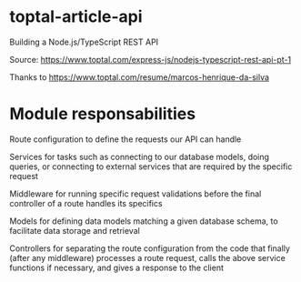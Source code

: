 # toptal-article-api
Building a Node.js/TypeScript REST API 

Source: https://www.toptal.com/express-js/nodejs-typescript-rest-api-pt-1

Thanks to https://www.toptal.com/resume/marcos-henrique-da-silva

# Module responsabilities

Route configuration to define the requests our API can handle

Services for tasks such as connecting to our database models, doing queries, or connecting to external services that are required by the specific request

Middleware for running specific request validations before the final controller of a route handles its specifics

Models for defining data models matching a given database schema, to facilitate data storage and retrieval

Controllers for separating the route configuration from the code that finally (after any middleware) processes a route request, calls the above service functions if necessary, and gives a response to the client